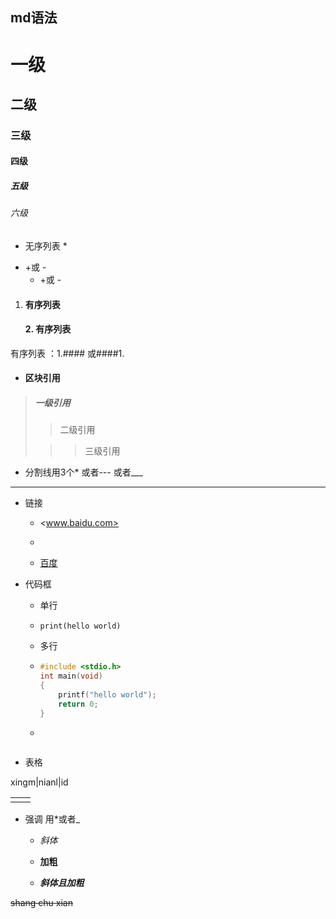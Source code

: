 ## md语法

# 一级

## 二级

### 三级

#### 四级

##### 五级

###### 六级



*  无序列表       *
  - +或 - 
    + +或 -

1. #### 有序列表

   #### 2. 有序列表

有序列表 ：1.####  或####1.

* #### 区块引用



> ##### 一级引用
>
> > 二级引用
>
> > > 三级引用
> > >
> > > 

* 分割线用3个* 或者--- 或者___

***

* 链接

  + <www.baidu.com>
  + 

  + [百度](www.baidu.com)

* 代码框

  + 单行 

  + `print(hello world)`

  + 多行

  + ```c
    #include <stdio.h>
    int main(void)
    {
        printf("hello world");
        return 0;
    }
    ```

  + ```
    
    ```

```c

```

* 表格

xingm|nianl|id



|      |      |
| ---- | ---- |
|      |      |

+ 强调      用*或者_

  + *斜体*
  + **加粗**

  + ***斜体且加粗***    

  

~~shang chu xian~~























